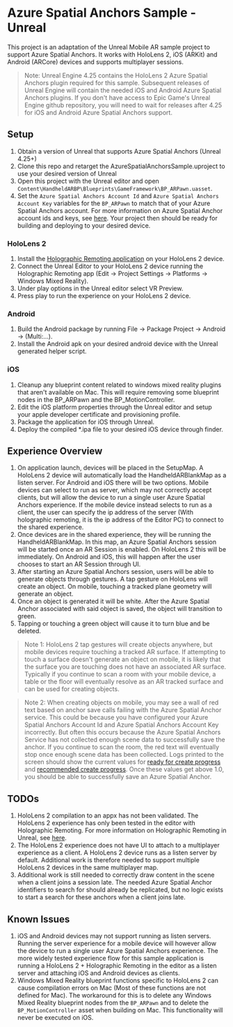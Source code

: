 # Azure Spatial Anchors Sample - Unreal
This project is an adaptation of the Unreal Mobile AR sample project to support Azure Spatial Anchors. It works with HoloLens 2, iOS (ARKit) and Android (ARCore) devices and supports multiplayer sessions.

> Note: Unreal Engine 4.25 contains the HoloLens 2 Azure Spatial Anchors plugin required for this sample. Subsequent releases of Unreal Engine will contain the needed iOS and Android Azure Spatial Anchors plugins. If you don't have access to Epic Game's Unreal Engine github repository, you will need to wait for releases after 4.25 for iOS and Android Azure Spatial Anchors support.

## Setup
1. Obtain a version of Unreal that supports Azure Spatial Anchors (Unreal 4.25+)
1. Clone this repo and retarget the AzureSpatialAnchorsSample.uproject to use your desired version of Unreal
1. Open this project with the Unreal editor and open `Content\HandheldARBP\Blueprints\GameFramework\BP_ARPawn.uasset`.
1. Set the `Azure Spatial Anchors Account Id` and `Azure Spatial Anchors Account Key` variables for the `BP_ARPawn` to match that of your Azure Spatial Anchors account. For more information on Azure Spatial Anchor account ids and keys, see [here](https://docs.microsoft.com/en-us/azure/spatial-anchors/concepts/authentication?tabs=csharp). Your project then should be ready for building and deploying to your desired device.

### HoloLens 2
1. Install the [Holographic Remoting application](https://www.microsoft.com/en-us/p/holographic-remoting-player/9nblggh4sv40?activetab=pivot:overviewtab) on your HoloLens 2 device.
1. Connect the Unreal Editor to your HoloLens 2 device running the Holographic Remoting app (Edit -> Project Settings -> Platforms -> Windows Mixed Reality).
1. Under play options in the Unreal editor select VR Preview.
1. Press play to run the experience on your HoloLens 2 device.

### Android
1. Build the Android package by running File -> Package Project -> Android -> (Multi:...).
1. Install the Android apk on your desired android device with the Unreal generated helper script.

### iOS
1. Cleanup any blueprint content related to windows mixed reality plugins that aren't available on Mac. This will require removing some blueprint nodes in the BP_ARPawn and the BP_MotionController.
1. Edit the iOS platform properties through the Unreal editor and setup your apple developer certificate and provisioning profile.
1. Package the application for iOS through Unreal.
1. Deploy the compiled *.ipa file to your desired iOS device through finder.

## Experience Overview
1. On application launch, devices will be placed in the SetupMap. A HoloLens 2 device will automatically load the HandheldARBlankMap as a listen server. For Android and iOS there will be two options. Mobile devices can select to run as server, which may not correctly accept clients, but will allow the device to run a single user Azure Spatial Anchors experience. If the mobile device instead selects to run as a client, the user can specify the ip address of the server (With holographic remoting, it is the ip address of the Editor PC) to connect to the shared experience.
1. Once devices are in the shared experience, they will be running the HandheldARBlankMap. In this map, an Azure Spatial Anchors session will be started once an AR Session is enabled. On HoloLens 2 this will be immediately. On Android and iOS, this will happen after the user chooses to start an AR Session through UI.
1. After starting an Azure Spatial Anchors session, users will be able to generate objects through gestures. A tap gesture on HoloLens will create an object. On mobile, touching a tracked plane geometry will generate an object.
1. Once an object is generated it will be white. After the Azure Spatial Anchor associated with said object is saved, the object will transition to green.
1. Tapping or touching a green object will cause it to turn blue and be deleted.

> Note 1: HoloLens 2 tap gestures will create objects anywhere, but mobile devices require touching a tracked AR surface. If attempting to touch a surface doesn't generate an object on mobile, it is likely that the surface you are touching does not have an associated AR surface. Typically if you continue to scan a room with your mobile device, a table or the floor will eventually resolve as an AR tracked surface and can be used for creating objects.

> Note 2: When creating objects on mobile, you may see a wall of red text based on anchor save calls failing with the Azure Spatial Anchor service. This could be because you have configured your Azure Spatial Anchors Account Id and Azure Spatial Anchors Account Key incorrectly. But often this occurs because the Azure Spatial Anchors Service has not collected enough scene data to successfully save the anchor. If you continue to scan the room, the red text will eventually stop once enough scene data has been collected. Logs printed to the screen should show the current values for [ready for create progress](https://docs.microsoft.com/en-us/cpp/api/spatial-anchors/ndk/sessionstatus) and [recommended create progress](https://docs.microsoft.com/en-us/cpp/api/spatial-anchors/ndk/sessionstatus). Once these values get above 1.0, you should be able to successfully save an Azure Spatial Anchor.

## TODOs
1. HoloLens 2 compilation to an appx has not been validated. The HoloLens 2 experience has only been tested in the editor with Holographic Remoting. For more information on Holographic Remoting in Unreal, see [here](https://docs.unrealengine.com/en-US/Platforms/AR/HoloLens/QuickStart/index.html).
1. The HoloLens 2 experience does not have UI to attach to a multiplayer experience as a client. A HoloLens 2 device runs as a listen server by default. Additional work is therefore needed to support multiple HoloLens 2 devices in the same multiplayer map.
1. Additional work is still needed to correctly draw content in the scene when a client joins a session late. The needed Azure Spatial Anchor identifiers to search for should already be replicated, but no logic exists to start a search for these anchors when a client joins late.

## Known Issues
1. iOS and Android devices may not support running as listen servers. Running the server experience for a mobile device will however allow the device to run a single user Azure Spatial Anchors experience. The more widely tested experience flow for this sample application is running a HoloLens 2 + Holographic Remoting in the editor as a listen server and attaching iOS and Android devices as clients.
1. Windows Mixed Reality blueprint functions specific to HoloLens 2 can cause compilation errors on Mac (Most of these functions are not defined for Mac). The workaround for this is to delete any Windows Mixed Reality blueprint nodes from the `BP_ARPawn` and to delete the `BP_MotionController` asset when building on Mac. This functionality will never be executed on iOS.
